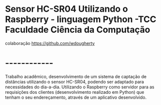 # Sensor HC-SR04 Utilizando o Raspberry - linguagem Python -TCC Faculdade Ciência da Computação
colaboração https://github.com/wdougherty

# ------------
Trabalho acadêmico, desenvolvimento de um sistema de captação de distâncias utilizando o sensor HC-SR04, podendo ser adaptado para necessidades do dia-a-dia.
Utilizando o Raspberry como servidor para as requisições dos clientes (desenvolvimento realizado em Python) que tenham o seu endereçamento, através de um aplicativo desenvolvido.


